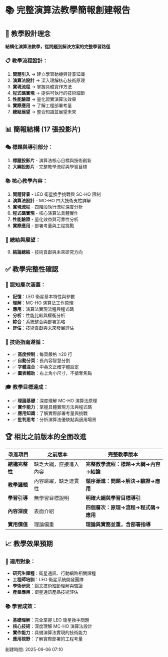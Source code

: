 # 📚 完整演算法教學簡報創建報告

## 🎯 教學設計理念
**結構化演算法教學，從問題到解決方案的完整學習路徑**

### 📋 教學流程設計：
1. **問題引入** → 建立學習動機與背景知識
2. **演算法設計** → 深入理解核心技術原理  
3. **實現流程** → 掌握具體實作方法
4. **程式碼實現** → 提供可執行的技術細節
5. **性能驗證** → 量化證實演算法效果
6. **實際應用** → 了解工程部署考量
7. **總結展望** → 整合知識並展望未來

## 📊 簡報結構 (17 張投影片)

### 🎭 標題與導引部分：
1. **標題投影片** - 演算法核心目標與技術創新
2. **大綱投影片** - 完整教學流程與學習目標

### 📚 核心教學內容：
3. **問題背景** - LEO 衛星換手挑戰與 SC-HO 限制
4. **演算法設計** - MC-HO 四大技術支柱詳解
5. **實現流程** - 四階段執行流程深度分析
6. **程式碼實現** - 核心演算法具體實作
7. **性能驗證** - 量化效益與可靠性分析
8. **實際應用** - 部署考量與工程挑戰

### 🎯 總結與展望：
9. **結論總結** - 技術貢獻與未來研究方向

## ✅ 教學完整性確認

### 🧠 認知層次涵蓋：
- **記憶**：LEO 衛星基本特性與參數
- **理解**：MC-HO 演算法工作原理  
- **應用**：演算法實現流程與程式碼
- **分析**：性能比較與權衡分析
- **綜合**：系統整合與部署策略
- **評估**：技術貢獻與未來發展評估

### 📏 技術指南遵循：
- ✅ **高度控制**：每頁嚴格 ≤20 行
- ✅ **自動分頁**：長內容智慧分割
- ✅ **字體混合**：中英文正確字體設定
- ✅ **圖表輔助**：右上角小尺寸，不搶奪焦點

### 🎓 教學目標達成：
- ✅ **理論基礎**：深度理解 MC-HO 演算法原理
- ✅ **實作能力**：掌握具體實現方法與程式碼  
- ✅ **應用知識**：了解實際部署考量與挑戰
- ✅ **批判思考**：分析演算法優缺點與適用場景

## 🏆 相比之前版本的全面改進

| 改進項目 | 之前版本 | 完整教學版本 |
|---------|----------|--------------|
| **結構完整性** | 缺乏大綱，直接進入內容 | **完整教學流程：標題→大綱→內容→結論** |
| **教學邏輯** | 內容跳躍，缺乏連貫性 | **循序漸進：問題→解決→驗證→應用** |
| **學習引導** | 無學習目標說明 | **明確大綱與學習目標導引** |
| **內容深度** | 表面介紹 | **四個層次：原理→流程→程式碼→應用** |
| **實用價值** | 理論偏重 | **理論與實務並重，含部署指導** |

## 📈 教學效果預期

### 🎯 適用對象：
- **研究生課程**：衛星通訊、行動網路相關課程
- **工程師培訓**：LEO 衛星系統開發團隊
- **學術研究**：論文技術細節理解與驗證
- **產業應用**：衛星通訊產品技術評估

### 📚 學習成效：
- **基礎理解**：完全掌握 LEO 衛星換手問題
- **核心技術**：深度理解 MC-HO 演算法設計
- **實作能力**：具備演算法實現的技術能力
- **應用視野**：了解實際部署的工程考量

創建時間: 2025-09-06 07:10
